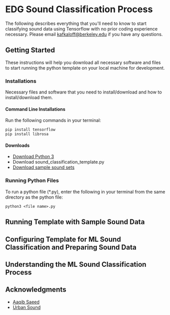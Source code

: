 # EDG Sound Classification Process

The following describes everything that you'll need to know to start classifying sound data using Tensorflow with no prior coding experience necessary. Please email kafkaloff@berkeley.edu if you have any questions.

## Getting Started

These instructions will help you download all necessary software and files to start running the python template on your local machine for development.

### Installations

Necessary files and software that you need to install/download and how to install/download them.

#### Command Line Installations

Run the following commands in your terminal:

```
pip install tensorflow
pip install librosa
```

#### Downloads

* [Download Python 3](https://www.python.org/downloads/)
* Download sound_classification_template.py
* [Download sample sound sets](https://drive.google.com/drive/folders/14DmBB15mLApoZCy9pjt0y1hjFr-XVZ-H?usp=sharing)

### Running Python Files

To run a python file (*.py), enter the following in your terminal from the same directory as the python file:

```
python3 <file name>.py
```

## Running Template with Sample Sound Data

## Configuring Template for ML Sound Classification and Preparing Sound Data

## Understanding the ML Sound Classification Process

## Acknowledgments

* [Aaqib Saeed](http://aqibsaeed.github.io/2016-09-03-urban-sound-classification-part-1/)
* [Urban Sound](https://urbansounddataset.weebly.com/)
